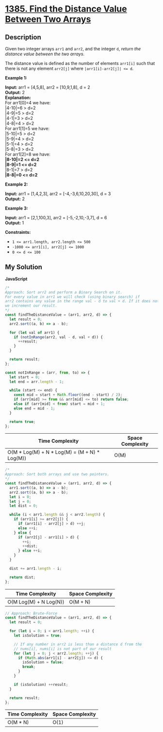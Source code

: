 # [1385. Find the Distance Value Between Two Arrays](https://leetcode.com/problems/find-the-distance-value-between-two-arrays)

## Description

Given two integer arrays `arr1` and `arr2`, and the integer `d`, _return the distance value between the two arrays_.

The distance value is defined as the number of elements `arr1[i]` such that there is not any element `arr2[j]` where `|arr1[i]-arr2[j]| <= d`.

**Example 1:**

**Input:** arr1 = [4,5,8], arr2 = [10,9,1,8], d = 2  
**Output:** 2  
**Explanation:**  
For arr1[0]=4 we have:  
|4-10|=6 > d=2  
|4-9|=5 > d=2  
|4-1|=3 > d=2  
|4-8|=4 > d=2  
For arr1[1]=5 we have:  
|5-10|=5 > d=2  
|5-9|=4 > d=2  
|5-1|=4 > d=2  
|5-8|=3 > d=2  
For arr1[2]=8 we have:  
**|8-10|=2 <= d=2**  
**|8-9|=1 <= d=2**  
|8-1|=7 > d=2  
**|8-8|=0 <= d=2**

**Example 2:**

**Input:** arr1 = [1,4,2,3], arr2 = [-4,-3,6,10,20,30], d = 3  
**Output:** 2

**Example 3:**

**Input:** arr1 = [2,1,100,3], arr2 = [-5,-2,10,-3,7], d = 6  
**Output:** 1

**Constraints:**

- `1 <= arr1.length, arr2.length <= 500`
- `-1000 <= arr1[i], arr2[j] <= 1000`
- `0 <= d <= 100`

## My Solution

**JavaScript**

```js
/*
Approach: Sort arr2 and perform a Binary Search on it.
For every value in arr1 we will check (using binary search) if
arr2 contains any value in the range val - d to val + d. If it does not,
we increment our result.
*/
const findTheDistanceValue = (arr1, arr2, d) => {
  let result = 0;
  arr2.sort((a, b) => a - b);

  for (let val of arr1) {
    if (notInRange(arr2, val - d, val + d)) {
      ++result;
    }
  }

  return result;
};

const notInRange = (arr, from, to) => {
  let start = 0;
  let end = arr.length - 1;

  while (start <= end) {
    const mid = start + Math.floor((end - start) / 2);
    if (arr[mid] >= from && arr[mid] <= to) return false;
    else if (arr[mid] < from) start = mid + 1;
    else end = mid - 1;
  }

  return true;
};
```

| Time Complexity                                  | Space Complexity |
| ------------------------------------------------ | ---------------- |
| O(M \* Log(M) + N \* Log(M) = (M + N) \* Log(M)) | O(M)             |

```js
/*
Approach: Sort both arrays and use two pointers.
*/
const findTheDistanceValue = (arr1, arr2, d) => {
  arr1.sort((a, b) => a - b);
  arr2.sort((a, b) => a - b);
  let i = 0;
  let j = 0;
  let dist = 0;

  while (i < arr1.length && j < arr2.length) {
    if (arr1[i] >= arr2[j]) {
      if (arr1[i] - arr2[j] > d) ++j;
      else ++i;
    } else {
      if (arr2[j] - arr1[i] > d) {
        ++i;
        ++dist;
      } else ++i;
    }
  }

  dist += arr1.length - i;

  return dist;
};
```

| Time Complexity        | Space Complexity |
| ---------------------- | ---------------- |
| O(M Log(M) + N Log(N)) | O(M + N)         |

```js
// Approach: Brute-Force
const findTheDistanceValue = (arr1, arr2, d) => {
  let result = 0;

  for (let i = 0; i < arr1.length; ++i) {
    let isSolution = true;

    // If any number in arr2 is less than a distance d from the
    // nums[i], nums[i] is not part of our result
    for (let j = 0; j < arr2.length; ++j) {
      if (Math.abs(arr1[i] - arr2[j]) <= d) {
        isSolution = false;
        break;
      }
    }

    if (isSolution) ++result;
  }

  return result;
};
```

| Time Complexity | Space Complexity |
| --------------- | ---------------- |
| O(M \* N)       | O(1)             |
